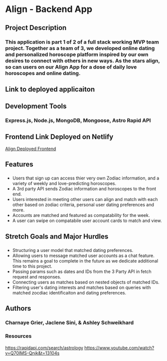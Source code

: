 # Align - Backend App

## Project Description

### This application is part 1 of 2 of a full stack working MVP team project. Together as a team of 3, we developed online dating and personalized horoscope platform inspired by our own desires to connect with others in new ways. As the stars align, so can users on our Align App for a dose of daily love horoscopes and online dating.

## Link to deployed applicaiton


## Development Tools 
### Express.js, Node.js, MongoDB, Mongoose, Astro Rapid API

## Frontend Link Deployed on Netlify

[Align Deployed Frontend](https://peaceful-sunshine-1cdc44.netlify.app/)

## Features
###
* Users that sign up can access thier very own Zodiac information, and a variety of weekly and love-predicting horoscopes.
* A 3rd party API sends Zodiac information and horoscopes to the front end.
* Users interested in meeting other users can align and match with each other based on zodiac criteria, personal user dating preferences and more. 
* Accounts are matched and featured as compatability for the week. 
* A user can swipe on compatabile user account cards to match and view.

## Stretch Goals and Major Hurdles
### 
* Structuring a user model that matched dating preferences.
* Allowing users to message matched user accounts as a chat feature. This remains a goal to complete in the future as we dedicate additional time to this project.
* Passing params such as dates and IDs from the 3 Party API in fetch request and responses. 
* Connecting users as matches based on nested objects of matched IDs.
* Filtering user's dating interests and matches based on queries with matched zocdiac identificaiton and dating preferences.

## Authors
### Charnaye Grier, Jaclene Sini, & Ashley Schweikhard
### Resources

#### 
https://rapidapi.com/search/astrology
https://www.youtube.com/watch?v=Q70IMS-Qnjk&t=13104s
